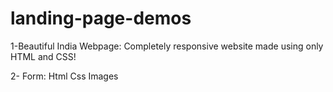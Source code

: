 # landing-page-demos

1-Beautiful India  Webpage:
        Completely responsive website made using only HTML and CSS!

 
2- Form:
        Html
        Css
        Images
